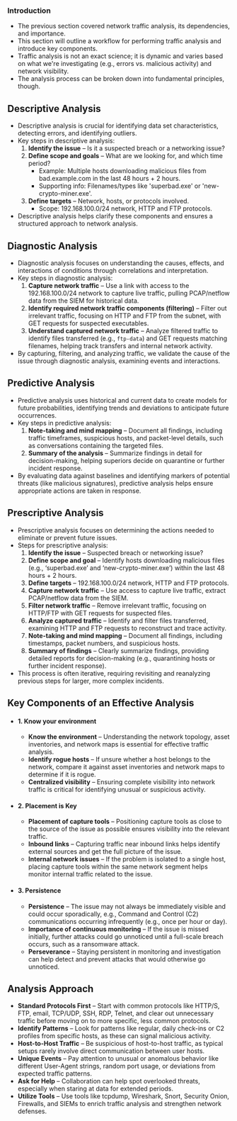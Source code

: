 ### Introduction
- The previous section covered network traffic analysis, its dependencies, and importance.
- This section will outline a workflow for performing traffic analysis and introduce key components.
- Traffic analysis is not an exact science; it is dynamic and varies based on what we're investigating (e.g., errors vs. malicious activity) and network visibility.
- The analysis process can be broken down into fundamental principles, though.


## Descriptive Analysis
- Descriptive analysis is crucial for identifying data set characteristics, detecting errors, and identifying outliers.
- Key steps in descriptive analysis:
    1. **Identify the issue** – Is it a suspected breach or a networking issue?
    2. **Define scope and goals** – What are we looking for, and which time period?
        - Example: Multiple hosts downloading malicious files from bad.example.com in the last 48 hours + 2 hours.
        - Supporting info: Filenames/types like 'superbad.exe' or 'new-crypto-miner.exe'.
    3. **Define targets** – Network, hosts, or protocols involved.
        - Scope: 192.168.100.0/24 network, HTTP and FTP protocols.
- Descriptive analysis helps clarify these components and ensures a structured approach to network analysis.


## Diagnostic Analysis
- Diagnostic analysis focuses on understanding the causes, effects, and interactions of conditions through correlations and interpretation.
- Key steps in diagnostic analysis:
    1. **Capture network traffic** – Use a link with access to the 192.168.100.0/24 network to capture live traffic, pulling PCAP/netflow data from the SIEM for historical data.
    2. **Identify required network traffic components (filtering)** – Filter out irrelevant traffic, focusing on HTTP and FTP from the subnet, with GET requests for suspected executables.
    3. **Understand captured network traffic** – Analyze filtered traffic to identify files transferred (e.g., `ftp-data`) and GET requests matching filenames, helping track transfers and internal network activity.
- By capturing, filtering, and analyzing traffic, we validate the cause of the issue through diagnostic analysis, examining events and interactions.


## Predictive Analysis
- Predictive analysis uses historical and current data to create models for future probabilities, identifying trends and deviations to anticipate future occurrences.
- Key steps in predictive analysis:
    1. **Note-taking and mind mapping** – Document all findings, including traffic timeframes, suspicious hosts, and packet-level details, such as conversations containing the targeted files.
    2. **Summary of the analysis** – Summarize findings in detail for decision-making, helping superiors decide on quarantine or further incident response.
- By evaluating data against baselines and identifying markers of potential threats (like malicious signatures), predictive analysis helps ensure appropriate actions are taken in response.


## Prescriptive Analysis
- Prescriptive analysis focuses on determining the actions needed to eliminate or prevent future issues.
- Steps for prescriptive analysis:
    1. **Identify the issue** – Suspected breach or networking issue?
    2. **Define scope and goal** – Identify hosts downloading malicious files (e.g., ‘superbad.exe’ and ‘new-crypto-miner.exe’) within the last 48 hours + 2 hours.
    3. **Define targets** – 192.168.100.0/24 network, HTTP and FTP protocols.
    4. **Capture network traffic** – Use access to capture live traffic, extract PCAP/netflow data from the SIEM.
    5. **Filter network traffic** – Remove irrelevant traffic, focusing on HTTP/FTP with GET requests for suspected files.
    6. **Analyze captured traffic** – Identify and filter files transferred, examining HTTP and FTP requests to reconstruct and trace activity.
    7. **Note-taking and mind mapping** – Document all findings, including timestamps, packet numbers, and suspicious hosts.
    8. **Summary of findings** – Clearly summarize findings, providing detailed reports for decision-making (e.g., quarantining hosts or further incident response).
- This process is often iterative, requiring revisiting and reanalyzing previous steps for larger, more complex incidents.


## Key Components of an Effective Analysis
- #### 1. Know your environment
	- **Know the environment** – Understanding the network topology, asset inventories, and network maps is essential for effective traffic analysis.
	- **Identify rogue hosts** – If unsure whether a host belongs to the network, compare it against asset inventories and network maps to determine if it is rogue.
	- **Centralized visibility** – Ensuring complete visibility into network traffic is critical for identifying unusual or suspicious activity.
- #### 2. Placement is Key
	- **Placement of capture tools** – Positioning capture tools as close to the source of the issue as possible ensures visibility into the relevant traffic.
	- **Inbound links** – Capturing traffic near inbound links helps identify external sources and get the full picture of the issue.
	- **Internal network issues** – If the problem is isolated to a single host, placing capture tools within the same network segment helps monitor internal traffic related to the issue.
- #### 3. Persistence
	- **Persistence** – The issue may not always be immediately visible and could occur sporadically, e.g., Command and Control (C2) communications occurring infrequently (e.g., once per hour or day).
	- **Importance of continuous monitoring** – If the issue is missed initially, further attacks could go unnoticed until a full-scale breach occurs, such as a ransomware attack.
	- **Perseverance** – Staying persistent in monitoring and investigation can help detect and prevent attacks that would otherwise go unnoticed.


## Analysis Approach
- **Standard Protocols First** – Start with common protocols like HTTP/S, FTP, email, TCP/UDP, SSH, RDP, Telnet, and clear out unnecessary traffic before moving on to more specific, less common protocols.
- **Identify Patterns** – Look for patterns like regular, daily check-ins or C2 profiles from specific hosts, as these can signal malicious activity.
- **Host-to-Host Traffic** – Be suspicious of host-to-host traffic, as typical setups rarely involve direct communication between user hosts.
- **Unique Events** – Pay attention to unusual or anomalous behavior like different User-Agent strings, random port usage, or deviations from expected traffic patterns.
- **Ask for Help** – Collaboration can help spot overlooked threats, especially when staring at data for extended periods.
- **Utilize Tools** – Use tools like tcpdump, Wireshark, Snort, Security Onion, Firewalls, and SIEMs to enrich traffic analysis and strengthen network defenses.